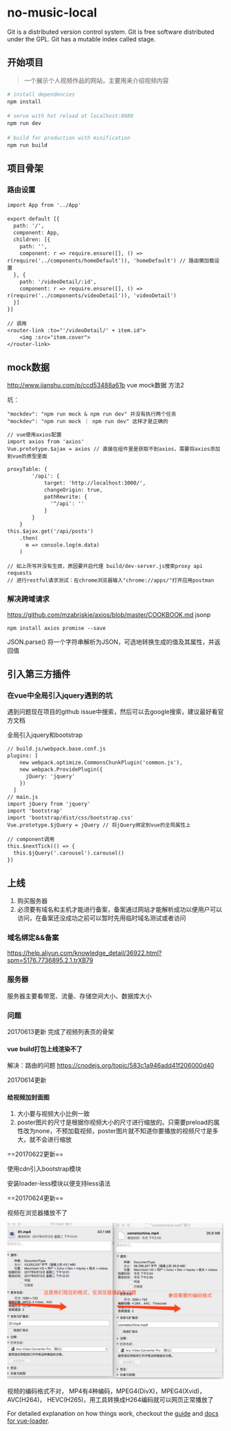 # no-music-local
Git is a distributed version control system.
Git is free software distributed under the GPL.
Git has a mutable index called stage.
## 开始项目
> 一个展示个人视频作品的网站，主要用来介绍视频内容
``` bash
# install dependencies
npm install

# serve with hot reload at localhost:8080
npm run dev

# build for production with minification
npm run build

```
## 项目骨架
### 路由设置

```
import App from '../App'

export default [{
  path: '/',
  component: App,
  children: [{
    path: '',
    component: r => require.ensure([], () => r(require('../components/homeDefault')), 'homeDefault') // 路由懒加载设置
  }, {
    path: '/videoDetail/:id',
    component: r => require.ensure([], () => r(require('../components/videoDetail')), 'videoDetail')
  }]
}]

// 调用
<router-link :to="'/videoDetail/' + item.id">
    <img :src="item.cover">
</router-link>

```

## mock数据
http://www.jianshu.com/p/ccd53488a61b vue mock数据 方法2

坑：

```
"mockdev": "npm run mock & npm run dev" 并没有执行两个任务
"mockdev": "npm run mock ｜ npm run dev" 这样才是正确的
```

```
// vue使用axios配置
import axios from 'axios' 
Vue.prototype.$ajax = axios // 直接在组件里是获取不到axios，需要将axios添加到vue的原型里面
```
```
proxyTable: {
        '/api': {
            target: 'http://localhost:3000/',
            changeOrigin: true,
            pathRewrite: {
              '^/api': ''
            }
        }
    }
this.$ajax.get('/api/posts') 
    .then(
      m => console.log(m.data)
    )
    
// 如上所写并没有生效，原因要开启代理 build/dev-server.js搜索proxy api requests
// 进行restful请求测试：在chrome浏览器输入"chrome://apps/"打开应用postman
```
### 解决跨域请求
https://github.com/mzabriskie/axios/blob/master/COOKBOOK.md jsonp

```
npm install axios promise --save
```
JSON.parse() 将一个字符串解析为JSON，可选地转换生成的值及其属性，并返回值

## 引入第三方插件
### 在vue中全局引入jquery遇到的坑
遇到问题现在项目的github issue中搜索，然后可以去google搜索，建议最好看官方文档

全局引入jquery和bootstrap
```
// build.js/webpack.base.conf.js
plugins: [
    new webpack.optimize.CommonsChunkPlugin('common.js'),
    new webpack.ProvidePlugin({
      jQuery: 'jquery'
    })
  ]
// main.js
import jQuery from 'jquery'
import 'bootstrap'
import 'bootstrap/dist/css/bootstrap.css'
Vue.prototype.$jQuery = jQuery // 将jQuery绑定到vue的全局属性上

// component调用
this.$nextTick(() => {
  this.$jQuery('.carousel').carousel()
})
```

## 上线
1. 购买服务器
2. 必须要有域名和主机才能进行备案，备案通过网站才能解析成功以便用户可以访问，在备案还没成功之前可以暂时先用临时域名测试或者访问

### 域名绑定&&备案
https://help.aliyun.com/knowledge_detail/36922.html?spm=5176.7736895.2.1.trXB79

### 服务器
服务器主要看带宽、流量、存储空间大小、数据库大小

### 问题
20170613更新
完成了视频列表页的骨架
#### vue build打包上线渲染不了
解决：路由的问题 https://cnodejs.org/topic/583c1a946add41f206000d40 

20170614更新
#### 给视频加封面图
1. 大小要与视频大小比例一致
2. poster图片的尺寸是根据你视频大小的尺寸进行缩放的。只需要preload的属性改为none，不预加载视频，poster图片就不知道你要播放的视频尺寸是多大，就不会进行缩放


==20170622更新==

使用cdn引入bootstrap模块

安装loader-less模块以便支持less语法

==20170624更新==

视频在浏览器播放不了

![image](https://raw.githubusercontent.com/Liuhui11/note-images/master/images/image.png)

视频的编码格式不对， MP4有4种编码，MPEG4(DivX)，MPEG4(Xvid)，AVC(H264)， HEVC(H265)，用工具转换成H264编码就可以网页正常播放了



For detailed explanation on how things work, checkout the [guide](http://vuejs-templates.github.io/webpack/) and [docs for vue-loader](http://vuejs.github.io/vue-loader).

